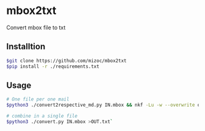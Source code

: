 # mbox2txt
Convert mbox file to txt

## Installtion
```bash
$git clone https://github.com/mizoc/mbox2txt
$pip install -r ./requirements.txt
```

## Usage
```bash
# One file per one mail
$python3 ./convert2respective_md.py IN.mbox && nkf -Lu -w --overwrite out/*

# combine in a single file
$python3 ./convert.py IN.mbox >OUT.txt`  
```
